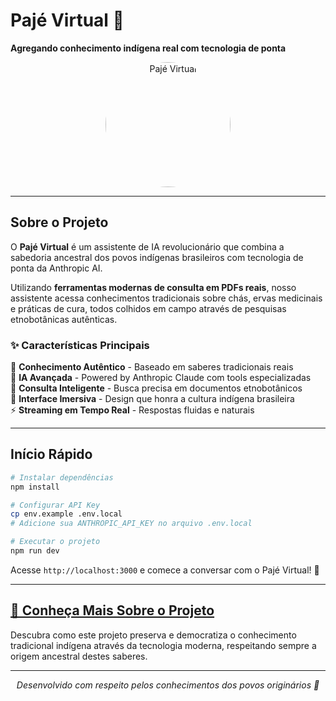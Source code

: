 # Pajé Virtual 🌿

**Agregando conhecimento indígena real com tecnologia de ponta**

<div align="center">
  <img src="./public/char.png" alt="Pajé Virtual" width="200" height="200" style="border-radius: 50%"/>
</div>

---

## Sobre o Projeto

O **Pajé Virtual** é um assistente de IA revolucionário que combina a sabedoria ancestral dos povos indígenas brasileiros com tecnologia de ponta da Anthropic AI. 

Utilizando **ferramentas modernas de consulta em PDFs reais**, nosso assistente acessa conhecimentos tradicionais sobre chás, ervas medicinais e práticas de cura, todos colhidos em campo através de pesquisas etnobotânicas autênticas.

### ✨ Características Principais

🌿 **Conhecimento Autêntico** - Baseado em saberes tradicionais reais  
🤖 **IA Avançada** - Powered by Anthropic Claude com tools especializadas  
📄 **Consulta Inteligente** - Busca precisa em documentos etnobotânicos  
🎨 **Interface Imersiva** - Design que honra a cultura indígena brasileira  
⚡ **Streaming em Tempo Real** - Respostas fluidas e naturais  

---

## Início Rápido

```bash
# Instalar dependências
npm install

# Configurar API Key
cp env.example .env.local
# Adicione sua ANTHROPIC_API_KEY no arquivo .env.local

# Executar o projeto
npm run dev
```

Acesse `http://localhost:3000` e comece a conversar com o Pajé Virtual! 🚀

---

## [📖 Conheça Mais Sobre o Projeto](https://github.com/seu-usuario/paje-virtual)

Descubra como este projeto preserva e democratiza o conhecimento tradicional indígena através da tecnologia moderna, respeitando sempre a origem ancestral destes saberes.

---

<div align="center">
  <p><em>Desenvolvido com respeito pelos conhecimentos dos povos originários 🙏</em></p>
</div>

